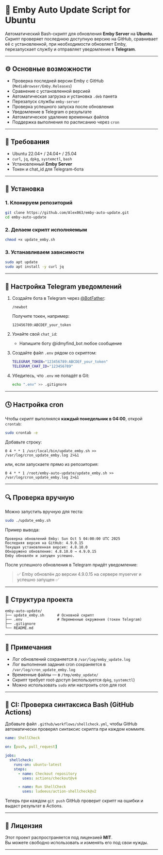 # 🧩 Emby Auto Update Script for Ubuntu

Автоматический Bash-скрипт для обновления **Emby Server** на **Ubuntu**.  
Скрипт проверяет последнюю доступную версию на GitHub, сравнивает её с установленной, при необходимости обновляет Emby, перезапускает службу и отправляет уведомление в **Telegram**.

---

## ⚙️ Основные возможности

- Проверка последней версии Emby с GitHub (`MediaBrowser/Emby.Releases`)
- Сравнение с установленной версией
- Автоматическая загрузка и установка `.deb` пакета
- Перезапуск службы `emby-server`
- Проверка успешного запуска после обновления
- Уведомление в Telegram о результате
- Автоматическое удаление временных файлов
- Поддержка выполнения по расписанию через `cron`

---

## 🧰 Требования

- Ubuntu 22.04+ / 24.04+ / 25.04
- `curl`, `jq`, `dpkg`, `systemctl`, `bash`
- Установленный **Emby Server**
- Токен и chat_id для Telegram-бота

---

## 🚀 Установка

### 1. Клонируем репозиторий

```bash
git clone https://github.com/Alex063/emby-auto-update.git
cd emby-auto-update
```

### 2. Делаем скрипт исполняемым

```bash
chmod +x update_emby.sh
```

### 3. Устанавливаем зависимости

```bash
sudo apt update
sudo apt install -y curl jq
```

---

## 🔐 Настройка Telegram уведомлений

1. Создайте бота в Telegram через [@BotFather](https://t.me/BotFather):
   ```
   /newbot
   ```
   Получите токен, например:
   ```
   123456789:ABCDEF_your_token
   ```

2. Узнайте свой `chat_id`:
   - Напишите боту @idmyfind_bot любое сообщение

3. Создайте файл `.env` рядом со скриптом:

   ```bash
   TELEGRAM_TOKEN="123456789:ABCDEF_your_token"
   TELEGRAM_CHAT_ID="123456789"
   ```

4. Убедитесь, что `.env` не попадёт в Git:
   ```bash
   echo ".env" >> .gitignore
   ```

---

## 🕓 Настройка cron

Чтобы скрипт выполнялся **каждый понедельник в 04:00**, открой `crontab`:

```bash
sudo crontab -e
```

Добавьте строку:

```
0 4 * * 1 /usr/local/bin/update_emby.sh >> /var/log/cron_update_emby.log 2>&1
```

или, если запускаете прямо из репозитория:

```
0 4 * * 1 /root/emby-auto-update/update_emby.sh >> /var/log/cron_update_emby.log 2>&1
```

---

## 🔍 Проверка вручную

Можно запустить вручную для теста:

```bash
sudo ./update_emby.sh
```

Пример вывода:
```
Проверка обновлений Emby: Sun Oct 5 04:00:00 UTC 2025
Последняя версия на GitHub: 4.9.0.15
Текущая установленная версия: 4.8.10.0
Обнаружено обновление: 4.8.10.0 → 4.9.0.15
Emby обновлён и запущен успешно.
```

После успешного обновления в Telegram придёт уведомление:
> ✅ Emby обновлён до версии 4.9.0.15 на сервере myserver и успешно запущен ✅

---

## 🧩 Структура проекта

```
emby-auto-update/
├── update_emby.sh      # Основной скрипт
├── .env                # Переменные окружения (токен Telegram)
├── .gitignore
└── README.md
```

---

## 🧠 Примечания

- Лог обновлений сохраняется в `/var/log/emby_update.log`
- Лог выполнения задания cron сохраняется в `/var/log/cron_update_emby.log`
- Временные файлы — в `/tmp/emby_update/`
- Скрипт требует root-доступ (используется `dpkg`, `systemctl`)
- Можно использовать `sudo` или настроить cron для root

---

## 🧪 CI: Проверка синтаксиса Bash (GitHub Actions)

Добавьте файл `.github/workflows/shellcheck.yml`, чтобы GitHub автоматически проверял синтаксис скрипта при каждом коммите.

```yaml
name: ShellCheck

on: [push, pull_request]

jobs:
  shellcheck:
    runs-on: ubuntu-latest
    steps:
      - name: Checkout repository
        uses: actions/checkout@v4

      - name: Run ShellCheck
        uses: ludeeus/action-shellcheck@v2
```

Теперь при каждом `git push` GitHub проверит скрипт на ошибки и выдаст результат в Actions.

---

## 🪪 Лицензия

Этот проект распространяется под лицензией **MIT**.  
Вы можете свободно использовать и изменять его под свои нужды.

---
